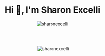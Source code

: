 <h1 align="center">Hi 👋, I'm Sharon Excelli</h1>


<p align="center"><img align="center" src="https://github-readme-stats.vercel.app/api/top-langs?username=sharonexcelli&show_icons=true&theme=cobalt&locale=en&layout=compact" alt="sharonexcelli" /></p>
<br> </br>
<p align="center">&nbsp;<img align="center" src="https://github-readme-stats.vercel.app/api?username=sharonexcelli&show_icons=true&locale=en" alt="sharonexcelli" /></p>
<br> </br>

